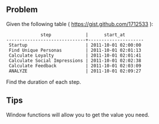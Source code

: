 Problem
-------

Given the following table ( https://gist.github.com/1712533 ):

                 step             |      start_at
    ------------------------------+---------------------
     Startup                      | 2011-10-01 02:00:00
     Find Unique Personas         | 2011-10-01 02:01:13
     Calculate Loyalty            | 2011-10-01 02:01:41
     Calculate Social Impressions | 2011-10-01 02:02:38
     Calculate Feedback           | 2011-10-01 02:03:09
     ANALYZE                      | 2011-10-01 02:09:27

Find the duration of each step.

Tips
----

Window functions will allow you to get the value you need.
